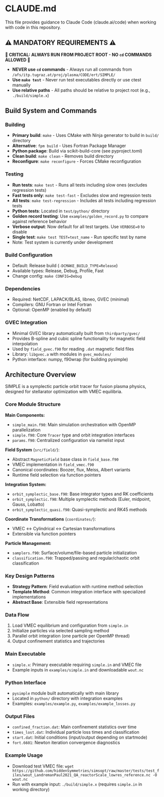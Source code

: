 # CLAUDE.md

This file provides guidance to Claude Code (claude.ai/code) when working with code in this repository.

## ⚠️ MANDATORY REQUIREMENTS ⚠️

**🚨 CRITICAL: ALWAYS RUN FROM PROJECT ROOT - NO `cd` COMMANDS ALLOWED 🚨**

- **NEVER use `cd` commands** - Always run all commands from `/afs/itp.tugraz.at/proj/plasma/CODE/ert/SIMPLE/`
- **Use `make test`** - Never run test executables directly or use ctest manually
- **Use relative paths** - All paths should be relative to project root (e.g., `./build/simple.x`)

## Build System and Commands

### Building
- **Primary build**: `make` - Uses CMake with Ninja generator to build in `build/` directory
- **Alternative**: `fpm build` - Uses Fortran Package Manager
- **Python package**: Build via scikit-build-core (see pyproject.toml)
- **Clean build**: `make clean` - Removes build directory
- **Reconfigure**: `make reconfigure` - Forces CMake reconfiguration

### Testing
- **Run tests**: `make test` - Runs all tests including slow ones (excludes regression tests)
- **Fast tests only**: `make test-fast` - Excludes slow and regression tests
- **All tests**: `make test-regression` - Includes all tests including regression tests
- **Python tests**: Located in `test/python/` directory
- **Golden record testing**: Use `examples/golden_record.py` to compare against reference behavior
- **Verbose output**: Now default for all test targets. Use `VERBOSE=0` to disable
- **Single test**: `make test TEST=test_name` - Run specific test by name
- Note: Test system is currently under development

### Build Configuration
- Default: Release build (`-DCMAKE_BUILD_TYPE=Release`)
- Available types: Release, Debug, Profile, Fast
- Change config: `make CONFIG=Debug`

### Dependencies
- Required: NetCDF, LAPACK/BLAS, libneo, GVEC (minimal)
- Compilers: GNU Fortran or Intel Fortran
- Optional: OpenMP (enabled by default)

### GVEC Integration
- Minimal GVEC library automatically built from `thirdparty/gvec/`
- Provides B-spline and cubic spline functionality for magnetic field interpolation
- Used by `field_gvec.f90` for reading `.dat` magnetic field files
- Library: `libgvec.a` with modules in `gvec_modules/`
- Python interface: numpy, f90wrap (for building pysimple)

## Architecture Overview

SIMPLE is a symplectic particle orbit tracer for fusion plasma physics, designed for stellarator optimization with VMEC equilibria.

### Core Module Structure

**Main Components:**
- `simple_main.f90`: Main simulation orchestration with OpenMP parallelization
- `simple.f90`: Core `Tracer` type and orbit integration interfaces
- `params.f90`: Centralized configuration via namelist input

**Field System** (`src/field/`):
- Abstract `MagneticField` base class in `field_base.f90`
- VMEC implementation in `field_vmec.f90`
- Canonical coordinates: Boozer, flux, Meiss, Albert variants
- Runtime field selection via function pointers

**Integration System:**
- `orbit_symplectic_base.f90`: Base integrator types and RK coefficients
- `orbit_symplectic.f90`: Multiple symplectic methods (Euler, midpoint, Gauss, Lobatto)
- `orbit_symplectic_quasi.f90`: Quasi-symplectic and RK45 methods

**Coordinate Transformations** (`coordinates/`):
- VMEC ↔ Cylindrical ↔ Cartesian transformations
- Extensible via function pointers

**Particle Management:**
- `samplers.f90`: Surface/volume/file-based particle initialization
- `classification.f90`: Trapped/passing and regular/chaotic orbit classification

### Key Design Patterns

- **Strategy Pattern**: Field evaluation with runtime method selection
- **Template Method**: Common integration interface with specialized implementations
- **Abstract Base**: Extensible field representations

### Data Flow
1. Load VMEC equilibrium and configuration from `simple.in`
2. Initialize particles via selected sampling method
3. Parallel orbit integration (one particle per OpenMP thread)
4. Output confinement statistics and trajectories

### Main Executable
- `simple.x`: Primary executable requiring `simple.in` and VMEC file
- Example inputs in `examples/simple.in` and downloadable `wout.nc`

### Python Interface
- `pysimple` module built automatically with main library
- Located in `python/` directory with integration examples
- Examples: `examples/example.py`, `examples/example_losses.py`

### Output Files
- `confined_fraction.dat`: Main confinement statistics over time
- `times_lost.dat`: Individual particle loss times and classification
- `start.dat`: Initial conditions (input/output depending on startmode)
- `fort.6601`: Newton iteration convergence diagnostics

### Example Usage
- Download test VMEC file: `wget https://github.com/hiddenSymmetries/simsopt/raw/master/tests/test_files/wout_LandremanPaul2021_QA_reactorScale_lowres_reference.nc -O wout.nc`
- Run with example input: `./build/simple.x` (requires `simple.in` in working directory)
